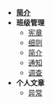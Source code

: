 * [**简介**](/gate)
* **班级管理**
  * [宪章](/class/law)
  * [细则](/class/rule)
  * [简介](/class/intro)
  * [通知](/class/notice)
  * [调查](/class/find)
* **个人文章**
  * [异常](/personal/wrong)

